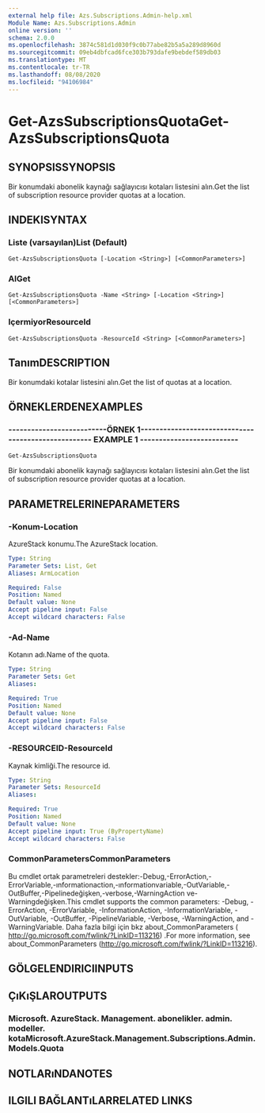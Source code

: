```yaml
---
external help file: Azs.Subscriptions.Admin-help.xml
Module Name: Azs.Subscriptions.Admin
online version: ''
schema: 2.0.0
ms.openlocfilehash: 3874c581d1d030f9c0b77abe82b5a5a289d8960d
ms.sourcegitcommit: 09eb4dbfcad6fce303b793dafe9bebdef589db03
ms.translationtype: MT
ms.contentlocale: tr-TR
ms.lasthandoff: 08/08/2020
ms.locfileid: "94106984"
---
```

# <span data-ttu-id="49ea4-101">Get-AzsSubscriptionsQuota</span><span class="sxs-lookup"><span data-stu-id="49ea4-101">Get-AzsSubscriptionsQuota</span></span>

## <span data-ttu-id="49ea4-102">SYNOPSIS</span><span class="sxs-lookup"><span data-stu-id="49ea4-102">SYNOPSIS</span></span>
<span data-ttu-id="49ea4-103">Bir konumdaki abonelik kaynağı sağlayıcısı kotaları listesini alın.</span><span class="sxs-lookup"><span data-stu-id="49ea4-103">Get the list of subscription resource provider quotas at a location.</span></span>

## <span data-ttu-id="49ea4-104">INDEKI</span><span class="sxs-lookup"><span data-stu-id="49ea4-104">SYNTAX</span></span>

### <span data-ttu-id="49ea4-105">Liste (varsayılan)</span><span class="sxs-lookup"><span data-stu-id="49ea4-105">List (Default)</span></span>
```
Get-AzsSubscriptionsQuota [-Location <String>] [<CommonParameters>]
```

### <span data-ttu-id="49ea4-106">Al</span><span class="sxs-lookup"><span data-stu-id="49ea4-106">Get</span></span>
```
Get-AzsSubscriptionsQuota -Name <String> [-Location <String>] [<CommonParameters>]
```

### <span data-ttu-id="49ea4-107">Içermiyor</span><span class="sxs-lookup"><span data-stu-id="49ea4-107">ResourceId</span></span>
```
Get-AzsSubscriptionsQuota -ResourceId <String> [<CommonParameters>]
```

## <span data-ttu-id="49ea4-108">Tanım</span><span class="sxs-lookup"><span data-stu-id="49ea4-108">DESCRIPTION</span></span>
<span data-ttu-id="49ea4-109">Bir konumdaki kotalar listesini alın.</span><span class="sxs-lookup"><span data-stu-id="49ea4-109">Get the list of quotas at a location.</span></span>

## <span data-ttu-id="49ea4-110">ÖRNEKLERDEN</span><span class="sxs-lookup"><span data-stu-id="49ea4-110">EXAMPLES</span></span>

### <span data-ttu-id="49ea4-111">--------------------------ÖRNEK 1--------------------------</span><span class="sxs-lookup"><span data-stu-id="49ea4-111">-------------------------- EXAMPLE 1 --------------------------</span></span>
```
Get-AzsSubscriptionsQuota
```

<span data-ttu-id="49ea4-112">Bir konumdaki abonelik kaynağı sağlayıcısı kotaları listesini alın.</span><span class="sxs-lookup"><span data-stu-id="49ea4-112">Get the list of subscription resource provider quotas at a location.</span></span>

## <span data-ttu-id="49ea4-113">PARAMETRELERINE</span><span class="sxs-lookup"><span data-stu-id="49ea4-113">PARAMETERS</span></span>

### <span data-ttu-id="49ea4-114">-Konum</span><span class="sxs-lookup"><span data-stu-id="49ea4-114">-Location</span></span>
<span data-ttu-id="49ea4-115">AzureStack konumu.</span><span class="sxs-lookup"><span data-stu-id="49ea4-115">The AzureStack location.</span></span>

```yaml
Type: String
Parameter Sets: List, Get
Aliases: ArmLocation

Required: False
Position: Named
Default value: None
Accept pipeline input: False
Accept wildcard characters: False
```

### <span data-ttu-id="49ea4-116">-Ad</span><span class="sxs-lookup"><span data-stu-id="49ea4-116">-Name</span></span>
<span data-ttu-id="49ea4-117">Kotanın adı.</span><span class="sxs-lookup"><span data-stu-id="49ea4-117">Name of the quota.</span></span>

```yaml
Type: String
Parameter Sets: Get
Aliases: 

Required: True
Position: Named
Default value: None
Accept pipeline input: False
Accept wildcard characters: False
```

### <span data-ttu-id="49ea4-118">-RESOURCEID</span><span class="sxs-lookup"><span data-stu-id="49ea4-118">-ResourceId</span></span>
<span data-ttu-id="49ea4-119">Kaynak kimliği.</span><span class="sxs-lookup"><span data-stu-id="49ea4-119">The resource id.</span></span>

```yaml
Type: String
Parameter Sets: ResourceId
Aliases: 

Required: True
Position: Named
Default value: None
Accept pipeline input: True (ByPropertyName)
Accept wildcard characters: False
```

### <span data-ttu-id="49ea4-120">CommonParameters</span><span class="sxs-lookup"><span data-stu-id="49ea4-120">CommonParameters</span></span>
<span data-ttu-id="49ea4-121">Bu cmdlet ortak parametreleri destekler:-Debug,-ErrorAction,-ErrorVariable,-ınformationaction,-ınformationvariable,-OutVariable,-OutBuffer,-Pipelinedeğişken,-verbose,-WarningAction ve-Warningdeğişken.</span><span class="sxs-lookup"><span data-stu-id="49ea4-121">This cmdlet supports the common parameters: -Debug, -ErrorAction, -ErrorVariable, -InformationAction, -InformationVariable, -OutVariable, -OutBuffer, -PipelineVariable, -Verbose, -WarningAction, and -WarningVariable.</span></span> <span data-ttu-id="49ea4-122">Daha fazla bilgi için bkz about_CommonParameters ( http://go.microsoft.com/fwlink/?LinkID=113216) .</span><span class="sxs-lookup"><span data-stu-id="49ea4-122">For more information, see about_CommonParameters (http://go.microsoft.com/fwlink/?LinkID=113216).</span></span>

## <span data-ttu-id="49ea4-123">GÖLGELENDIRICI</span><span class="sxs-lookup"><span data-stu-id="49ea4-123">INPUTS</span></span>

## <span data-ttu-id="49ea4-124">ÇıKıŞLAR</span><span class="sxs-lookup"><span data-stu-id="49ea4-124">OUTPUTS</span></span>

### <span data-ttu-id="49ea4-125">Microsoft. AzureStack. Management. abonelikler. admin. modeller. kota</span><span class="sxs-lookup"><span data-stu-id="49ea4-125">Microsoft.AzureStack.Management.Subscriptions.Admin.Models.Quota</span></span>

## <span data-ttu-id="49ea4-126">NOTLARıNDA</span><span class="sxs-lookup"><span data-stu-id="49ea4-126">NOTES</span></span>

## <span data-ttu-id="49ea4-127">ILGILI BAĞLANTıLAR</span><span class="sxs-lookup"><span data-stu-id="49ea4-127">RELATED LINKS</span></span>

